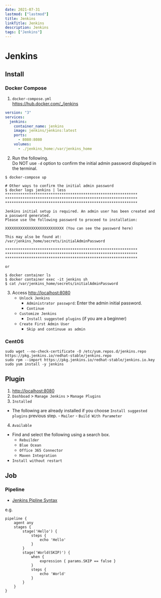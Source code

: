 ```yaml
---
date: 2021-07-31
lastmod: ["lastmod"]
title: Jenkins
linkTitle: Jenkins
description: Jenkins
tags: ["Jenkins"]
---
```


# Jenkins

## Install

### Docker Compose

1. `docker-compose.yml`  
  https://hub.docker.com/_/jenkins


```yml
version: "3"
services:
  jenkins:
    container_name: jenkins
    image: jenkins/jenkins:latest
    ports:
      - 8080:8080
    volumes:
      - ./jenkins_home:/var/jenkins_home

```
2. Run the following.  
  Do NOT use `-d` option to confirm the initial admin password displayed in the terminal.
```shell
$ docker-compose up
```

```shell
# Other ways to confirm the initial admin password
$ docker logs jenkins | less
*************************************************************
*************************************************************
*************************************************************
 
Jenkins initial setup is required. An admin user has been created and a password generated.
Please use the following password to proceed to installation:
 
XXXXXXXXXXXXXXXXXXXXXXXXXXX (You can see the password here)
 
This may also be found at: /var/jenkins_home/secrets/initialAdminPassword
 
*************************************************************
*************************************************************
*************************************************************

or 

$ docker container ls
$ docker container exec -it jenkins sh
$ cat /var/jenkins_home/secrets/initialAdminPassword
```
3. Access [http://localhost:8080](http://localhost:8080)
    - `Unlock Jenkins`
        - `Administrator passwprd`: Enter the admin initial password.
        - `Continue`
    - `Customize Jenkins`
        - `Install suggested plugins` (if you are a beginner)
    - `Create First Admin User`
        - `Skip and continuue as admin`

### CentOS

```shell
sudo wget --no-check-certificate -O /etc/yum.repos.d/jenkins.repo https://pkg.jenkins.io/redhat-stable/jenkins.repo
sudo rpm --import https://pkg.jenkins.io/redhat-stable/jenkins.io.key
sudo yum install -y jenkins
```

## Plugin

1. [http://localhost:8080](http://localhost:8080)
2. `Dashboad` > `Manage Jenkins` > `Manage Plugins`
3. `Installed`
  -  The following are already installed if you choose `Install suggested plugins` previous step.
    - `Mailer`
    - `Build With Parameter`
4. `Available`
  - Find and select the following using a search box.
    - `Rebuilder`
    - `Blue Ocean`
    - `Office 365 Connector`
    - `Maven Integration`
  - `Install without restart`

## Job

### Pipeline
- [Jenkins Pipline Syntax](https://www.jenkins.io/doc/book/pipeline/syntax/)

e.g.
```shell
pipeline {
    agent any
    stages {
        stage('Hello') {
            steps {
                echo 'Hello'
            }
        }
        stage('World(SKIP)') {
            when {
                expression { params.SKIP == false }
            }
            steps {
                echo 'World'
            }
        }
    }
}
```